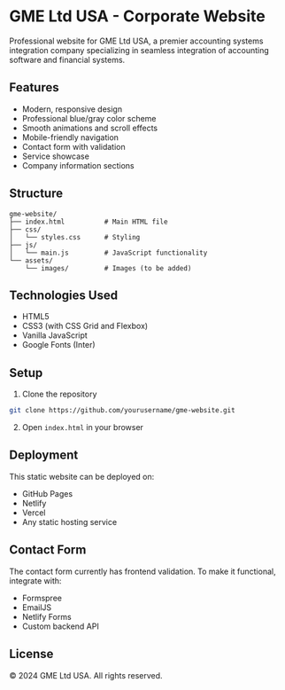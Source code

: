 # GME Ltd USA - Corporate Website

Professional website for GME Ltd USA, a premier accounting systems integration company specializing in seamless integration of accounting software and financial systems.

## Features

- Modern, responsive design
- Professional blue/gray color scheme
- Smooth animations and scroll effects
- Mobile-friendly navigation
- Contact form with validation
- Service showcase
- Company information sections

## Structure

```
gme-website/
├── index.html          # Main HTML file
├── css/
│   └── styles.css      # Styling
├── js/
│   └── main.js         # JavaScript functionality
└── assets/
    └── images/         # Images (to be added)
```

## Technologies Used

- HTML5
- CSS3 (with CSS Grid and Flexbox)
- Vanilla JavaScript
- Google Fonts (Inter)

## Setup

1. Clone the repository
```bash
git clone https://github.com/yourusername/gme-website.git
```

2. Open `index.html` in your browser

## Deployment

This static website can be deployed on:
- GitHub Pages
- Netlify
- Vercel
- Any static hosting service

## Contact Form

The contact form currently has frontend validation. To make it functional, integrate with:
- Formspree
- EmailJS
- Netlify Forms
- Custom backend API

## License

© 2024 GME Ltd USA. All rights reserved.